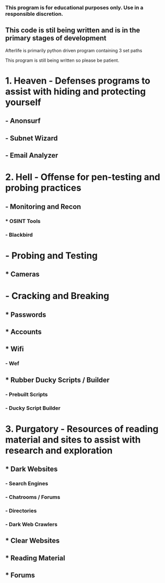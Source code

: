 
### This program is for educational purposes only. Use in a responsible discretion.

## This code is stil being written and is in the primary stages of development

Afterlife is primarily python driven program containing 3 set paths 

This program is still being written so please be patient. 

# 1. Heaven - Defenses programs to assist with hiding and protecting yourself
   ## - Anonsurf
   ## - Subnet Wizard
   ## - Email Analyzer
# 2. Hell - Offense for pen-testing and probing practices
  ## - Monitoring and Recon
   ###  * OSINT Tools
###        - Blackbird
#   - Probing and Testing
##        * Cameras
#   - Cracking and Breaking
##        * Passwords
##        * Accounts
##        * Wifi
###             - Wef
##        * Rubber Ducky Scripts / Builder
###             - Prebuilt Scripts
###             - Ducky Script Builder
# 3. Purgatory - Resources of reading material and sites to assist with research and exploration
##        * Dark Websites
###               - Search Engines
###               - Chatrooms / Forums
###               - Directories
###               - Dark Web Crawlers
##        * Clear Websites
##        * Reading Material
##        * Forums
